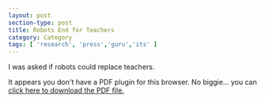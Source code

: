 ```yaml
---
layout: post
section-type: post
title: Robots End for Teachers
category: Category
tags: [ 'research', 'press','guru','its' ]
---
```

I was asked if robots could replace teachers.

<object data="https://blogs.memphis.edu/aolney/files/2019/10/cnn.pdf" type="application/pdf" width="100%" height="600px">
 
  <p>It appears you don't have a PDF plugin for this browser.
  No biggie... you can <a href="https://blogs.memphis.edu/aolney/files/2019/10/cnn.pdf">click here to
  download the PDF file.</a></p>
  
</object>
